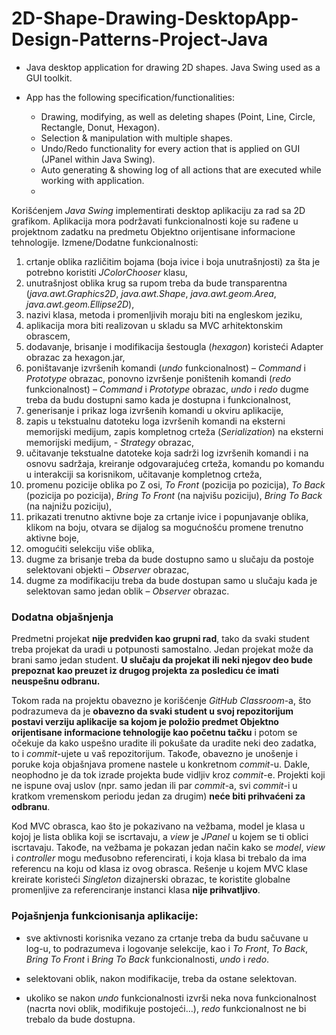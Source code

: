 # 2D-Shape-Drawing-DesktopApp-Design-Patterns-Project-Java

* Java desktop application for drawing 2D shapes. Java Swing used as a GUI toolkit.

* App has the following specification/functionalities:
  - Drawing, modifying, as well as deleting shapes (Point, Line, Circle, Rectangle, Donut, Hexagon).
  - Selection & manipulation with multiple shapes.
  - Undo/Redo functionality for every action that is applied on GUI (JPanel within Java Swing).
  - Auto generating & showing log of all actions that are executed while working with application. 
  - 
  
Korišćenjem *Java Swing* implementirati desktop aplikaciju za rad sa 2D grafikom. Aplikacija mora podržavati funkcionalnosti koje su rađene u projektnom zadatku na predmetu Objektno orijentisane informacione tehnologije.
Izmene/Dodatne funkcionalnosti:
1. crtanje oblika različitim bojama (boja ivice i boja unutrašnjosti) za šta je potrebno koristiti *JColorChooser* klasu,
2. unutrašnjost oblika krug sa rupom treba da bude transparentna (*java.awt.Graphics2D*, *java.awt.Shape*, *java.awt.geom.Area*, *java.awt.geom.Ellipse2D*),
3. nazivi klasa, metoda i promenljivih moraju biti na engleskom jeziku,
4. aplikacija mora biti realizovan u skladu sa MVC arhitektonskim obrascem,
5. dodavanje, brisanje i modifikacija šestougla (*hexagon*) koristeći Adapter obrazac za hexagon.jar,
6. poništavanje izvršenih komandi (*undo* funkcionalnost) – *Command* i *Prototype* obrazac, ponovno izvršenje poništenih komandi (*redo* funkcionalnost) – *Command* i *Prototype* obrazac, *undo* i *redo* dugme treba da budu dostupni samo kada je dostupna i funkcionalnost,
7. generisanje i prikaz loga izvršenih komandi u okviru aplikacije,
8. zapis u tekstualnu datoteku loga izvršenih komandi na eksterni memorijski medijum, zapis kompletnog crteža (*Serialization*) na eksterni memorijski medijum, - *Strategy* obrazac,
9. učitavanje tekstualne datoteke koja sadrži log izvršenih komandi i na osnovu sadržaja, kreiranje odgovarajućeg crteža, komandu po komandu u interakciji sa korisnikom, učitavanje kompletnog crteža,
10. promenu pozicije oblika po Z osi, *To Front* (pozicija po pozicija), *To Back* (pozicija po pozicija), *Bring To Front* (na najvišu poziciju), *Bring To Back* (na najnižu poziciju),
11. prikazati trenutno aktivne boje za crtanje ivice i popunjavanje oblika, klikom na boju, otvara se dijalog sa mogućnošću promene trenutno aktivne boje,
12. omogućiti selekciju više oblika,
13. dugme za brisanje treba da bude dostupno samo u slučaju da postoje selektovani objekti – *Observer* obrazac,
14. dugme za modifikaciju treba da bude dostupan samo u slučaju kada je selektovan samo jedan oblik – *Observer* obrazac.

### Dodatna objašnjenja
Predmetni projekat **nije predviđen kao grupni rad**, tako da svaki student treba projekat da uradi u potpunosti samostalno. Jedan projekat može da brani samo jedan student. **U slučaju da projekat ili neki njegov deo bude prepoznat kao preuzet iz drugog projekta za posledicu će imati neuspešnu odbranu.**

Tokom rada na projektu obavezno je korišćenje *GitHub Classroom*-a, što podrazumeva da je **obavezno da svaki student u svoj repozitorijum postavi verziju aplikacije sa kojom je položio predmet Objektno orijentisane informacione tehnologije kao početnu tačku** i potom se očekuje da kako uspešno uradite ili pokušate da uradite neki deo zadatka, to i *commit*-ujete u vaš repozitorijum.  Takođe, obavezno je unošenje i poruke koja objašnjava promene nastele u konkretnom *commit*-u. Dakle, neophodno je da tok izrade projekta bude vidljiv kroz *commit*-e. Projekti koji ne ispune ovaj uslov (npr. samo jedan ili par *commit*-a, svi *commit*-i u kratkom vremenskom periodu jedan za drugim) **neće biti prihvaćeni za odbranu**.

Kod MVC obrasca, kao što je pokazivano na vežbama, model je klasa u kojoj je lista oblika koji se iscrtavaju, a *view* je *JPanel* u kojem se ti oblici iscrtavaju. Takođe, na vežbama je pokazan jedan način kako se *model*, *view* i *controller* mogu međusobno referencirati, i koja klasa bi trebalo da ima referencu na koju od klasa iz ovog obrasca. Rešenje u kojem MVC klase kreirate koristeći *Singleton* dizajnerski obrazac, te koristite globalne promenljive za referenciranje instanci klasa **nije prihvatljivo**.

### Pojašnjenja funkcionisanja aplikacije:

- sve aktivnosti korisnika vezano za crtanje treba da budu sačuvane u log-u, to podrazumeva i logovanje selekcije, kao i *To Front*, *To Back*, *Bring To Front* i *Bring To Back* funkcionalnosti, *undo*  i *redo*.

- selektovani oblik, nakon modifikacije, treba da ostane selektovan.

- ukoliko se nakon *undo* funkcionalnosti izvrši neka nova funkcionalnost (nacrta novi oblik, modifikuje postojeći…), *redo* funkcionalnost ne bi trebalo da bude dostupna.
